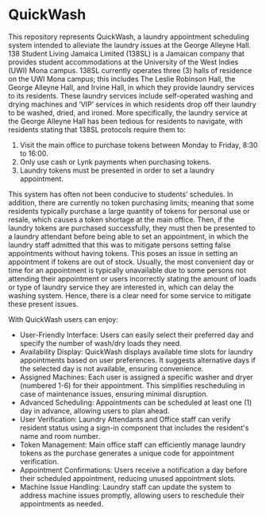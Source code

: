 # QuickWash
This repository represents QuickWash, a laundry appointment scheduling system intended to alleviate the laundry issues at the George Alleyne Hall. 138 Student Living Jamaica Limited (138SL) is a Jamaican company that provides student accommodations at the University of the West Indies (UWI) Mona campus. 138SL currently operates three (3) halls of residence on the UWI Mona campus; this includes The Leslie Robinson Hall, the George Alleyne Hall, and Irvine Hall, in which they provide laundry services to its residents. These laundry services include self-operated washing and drying machines and ‘VIP’ services in which residents drop off their laundry to be washed, dried, and ironed. 
More specifically, the laundry service at the George Alleyne Hall has been tedious for residents to navigate, with residents stating that 138SL protocols require them to:

1. Visit the main office to purchase tokens between Monday to Friday, 8:30 to 16:00.
2. Only use cash or Lynk payments when purchasing tokens.
3. Laundry tokens must be presented in order to set a laundry appointment.

This system has often not been conducive to students’ schedules. In addition, there are currently no token purchasing limits; meaning that some residents typically purchase a large quantity of tokens for personal use or resale, which causes a token shortage at the main office. Then, if the laundry tokens are purchased successfully, they must then be presented to a laundry attendant before being able to set an appointment, in which the laundry staff admitted that this was to mitigate persons setting false appointments without having tokens. This poses an issue in setting an appointment if tokens are out of stock. Usually, the most convenient day or time for an appointment is typically unavailable due to some persons not attending their appointment or users incorrectly stating the amount of loads or type of laundry service they are interested in, which can delay the washing system. Hence, there is a clear need for some service to mitigate these present issues. 

With QuickWash users can enjoy:
- User-Friendly Interface: Users can easily select their preferred day and specify the number of wash/dry loads they need.
- Availability Display: QuickWash displays available time slots for laundry appointments based on user preferences. It suggests alternative days if the selected day is not available, ensuring convenience.
- Assigned Machines: Each user is assigned a specific washer and dryer (numbered 1-6) for their appointment. This simplifies rescheduling in case of maintenance issues, ensuring minimal disruption.
- Advanced Scheduling: Appointments can be scheduled at least one (1) day in advance, allowing users to plan ahead.
- User Verification: Laundry Attendants and Office staff can verify resident status using a sign-in component that includes the resident's name and room number.
- Token Management: Main office staff can efficiently manage laundry tokens as the purchase generates a unique code for appointment verification.
- Appointment Confirmations: Users receive a notification a day before their scheduled appointment, reducing unused appointment slots.
- Machine Issue Handling: Laundry staff can update the system to address machine issues promptly, allowing users to reschedule their appointments as needed.
